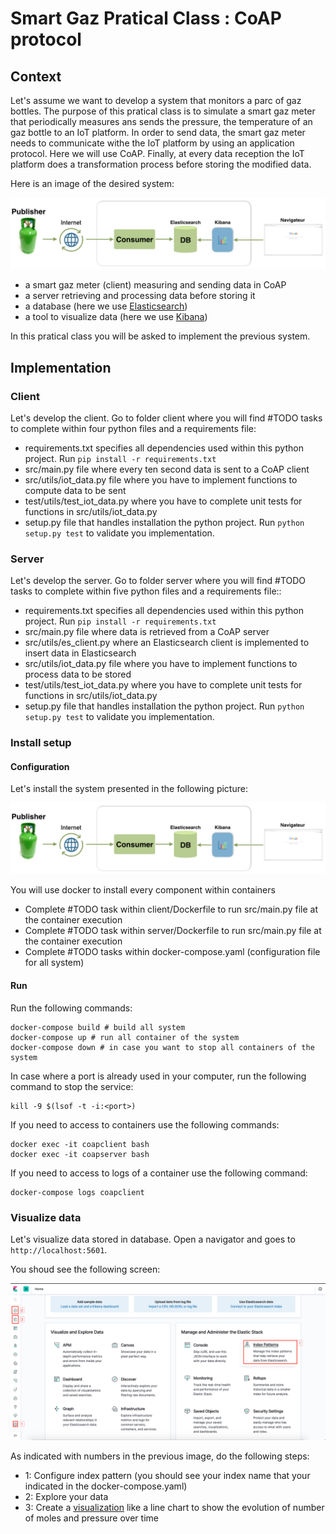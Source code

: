 # Smart Gaz Pratical Class : CoAP protocol

## Context

Let's assume we want to develop a system that monitors a parc of gaz bottles. 
The purpose of this pratical class is to simulate a smart gaz meter that periodically measures ans sends the pressure, the temperature of an gaz bottle to an IoT platform.
In order to send data, the smart gaz meter needs to communicate withe the IoT platform by using an application protocol. Here we will use CoAP.
Finally, at every data reception the IoT platform does a transformation process before storing the modified data. 

Here is an image of the desired system:

![System to develop](docs/coap-system.png)

- a smart gaz meter (client) measuring and sending data in CoAP
- a server retrieving and processing data before storing it
- a database (here we use [Elasticsearch](https://www.elastic.co/fr/products/elasticsearch))
- a tool to visualize data (here we use [Kibana](https://www.elastic.co/fr/products/kibana))

In this pratical class you will be asked to implement the previous system.

## Implementation

### Client

Let's develop the client. Go to folder client where you will find #TODO tasks to complete within four python files and a requirements file:
- requirements.txt specifies all dependencies used within this python project. Run `pip install -r requirements.txt`
- src/main.py file where every ten second data is sent to a CoAP client
- src/utils/iot_data.py file where you have to implement functions to compute data to be sent
- test/utils/test_iot_data.py where you have to complete unit tests for functions in src/utils/iot_data.py 
- setup.py file that handles installation the python project. Run `python setup.py test` to validate you implementation.

### Server

Let's develop the server. Go to folder server where you will find #TODO tasks to complete within five python files and a requirements file::
- requirements.txt specifies all dependencies used within this python project. Run `pip install -r requirements.txt`
- src/main.py file where data is retrieved from a CoAP server
- src/utils/es_client.py where an Elasticsearch client is implemented to insert data in Elasticsearch
- src/utils/iot_data.py file where you have to implement functions to process data to be stored
- test/utils/test_iot_data.py where you have to complete unit tests for functions in src/utils/iot_data.py 
- setup.py file that handles installation the python project. Run `python setup.py test` to validate you implementation.

### Install setup

#### Configuration

Let's install the system presented in the following picture:

![System to develop](docs/coap-system.png)

You will use docker to install every component within containers

- Complete #TODO task within client/Dockerfile to run src/main.py file at the container execution
- Complete #TODO task within server/Dockerfile to run src/main.py file at the container execution
- Complete #TODO tasks within docker-compose.yaml (configuration file for all system)

#### Run

Run the following commands:

    docker-compose build # build all system
    docker-compose up # run all container of the system
    docker-compose down # in case you want to stop all containers of the system 

In case where a port is already used in your computer, run the following command to stop the service:

    kill -9 $(lsof -t -i:<port>)

If you need to access to containers use the following commands:

    docker exec -it coapclient bash
    docker exec -it coapserver bash

If you need to access to logs of a container use the following command:
    
    docker-compose logs coapclient

### Visualize data

Let's visualize data stored in database. Open a navigator and goes to `http://localhost:5601`.

You shoud see the following screen:

![Kibana](docs/kibana.png)

As indicated with numbers in the previous image, do the following steps:

- 1: Configure index pattern (you should see your index name that your indicated in the docker-compose.yaml)
- 2: Explore your data
- 3: Create a [visualization](https://www.elastic.co/guide/en/kibana/current/visualize.html) like a line chart to show the evolution of number of moles and pressure over time
